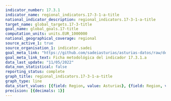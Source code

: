 ```yaml
---
indicator_number: 17.3.1
indicator_name: regional_indicators.17-3-1-a-title
national_indicator_description: regional_indicators.17-3-1-a-title
target_name: global_targets.17-3-title
goal_name: global_goals.17-title
computation_units: units.EUR_1000000
national_geographical_coverage: regional
source_active_1: true
source_organisation_1: indicator.sadei
goal_meta_link: "https://github.com/sadeiasturias/asturias-datos/raw/develop/descargas/metodologia/17.3.1.a.pdf"
goal_meta_link_text: Ficha metodológica del indicador 17.3.1.a
data_last_update: "11/05/2022"
data_non_statistical: false
reporting_status: complete
graph_title: regional_indicators.17-3-1-a-title
graph_type: line
data_start_values: [{field: Region, value: Asturias}, {field: Region, value: España}]
precision: [{decimals: 1}]
---
```

